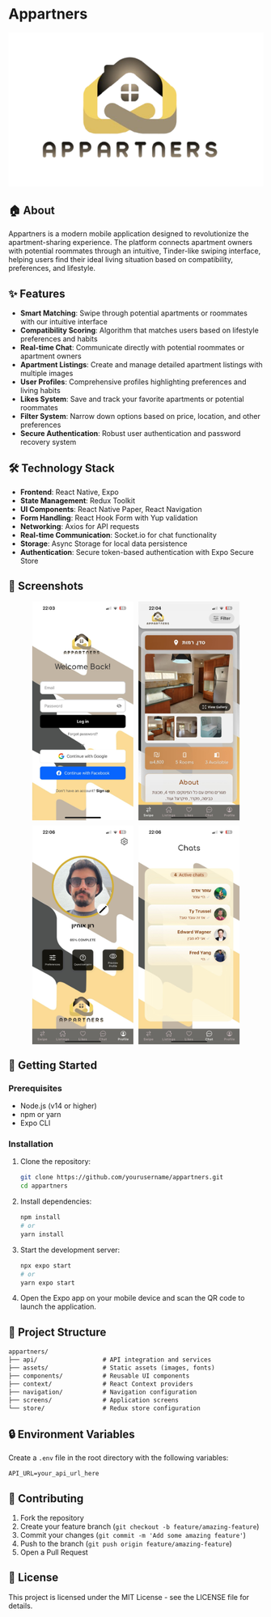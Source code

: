 # Appartners

![Appartners Logo](./assets/icons/logo.png)

## 🏠 About

Appartners is a modern mobile application designed to revolutionize the apartment-sharing experience. The platform connects apartment owners with potential roommates through an intuitive, Tinder-like swiping interface, helping users find their ideal living situation based on compatibility, preferences, and lifestyle.

## ✨ Features

- **Smart Matching**: Swipe through potential apartments or roommates with our intuitive interface
- **Compatibility Scoring**: Algorithm that matches users based on lifestyle preferences and habits
- **Real-time Chat**: Communicate directly with potential roommates or apartment owners
- **Apartment Listings**: Create and manage detailed apartment listings with multiple images
- **User Profiles**: Comprehensive profiles highlighting preferences and living habits
- **Likes System**: Save and track your favorite apartments or potential roommates
- **Filter System**: Narrow down options based on price, location, and other preferences
- **Secure Authentication**: Robust user authentication and password recovery system

## 🛠️ Technology Stack

- **Frontend**: React Native, Expo
- **State Management**: Redux Toolkit
- **UI Components**: React Native Paper, React Navigation
- **Form Handling**: React Hook Form with Yup validation
- **Networking**: Axios for API requests
- **Real-time Communication**: Socket.io for chat functionality
- **Storage**: Async Storage for local data persistence
- **Authentication**: Secure token-based authentication with Expo Secure Store

## 📱 Screenshots

<div style="display: flex; flex-direction: row; flex-wrap: wrap; gap: 10px; justify-content: center;">
  <img src="./assets/screenshots/login.jpg" width="200" alt="Login Screen">
  <img src="./assets/screenshots/swipeScreen.jpg" width="200" alt="Swipe Screen">
  <img src="./assets/screenshots/about.jpg" width="200" alt="Profile Screen">
  <img src="./assets/screenshots/chat.jpg" width="200" alt="Chat Screen">
</div>

## 🚀 Getting Started

### Prerequisites

- Node.js (v14 or higher)
- npm or yarn
- Expo CLI

### Installation

1. Clone the repository:
   ```bash
   git clone https://github.com/yourusername/appartners.git
   cd appartners
   ```

2. Install dependencies:
   ```bash
   npm install
   # or
   yarn install
   ```

3. Start the development server:
   ```bash
   npx expo start
   # or
   yarn expo start
   ```

4. Open the Expo app on your mobile device and scan the QR code to launch the application.

## 🧩 Project Structure

```
appartners/
├── api/                  # API integration and services
├── assets/               # Static assets (images, fonts)
├── components/           # Reusable UI components
├── context/              # React Context providers
├── navigation/           # Navigation configuration
├── screens/              # Application screens
└── store/                # Redux store configuration
```

## 🔒 Environment Variables

Create a `.env` file in the root directory with the following variables:

```
API_URL=your_api_url_here
```

## 👥 Contributing

1. Fork the repository
2. Create your feature branch (`git checkout -b feature/amazing-feature`)
3. Commit your changes (`git commit -m 'Add some amazing feature'`)
4. Push to the branch (`git push origin feature/amazing-feature`)
5. Open a Pull Request

## 📄 License

This project is licensed under the MIT License - see the LICENSE file for details.

